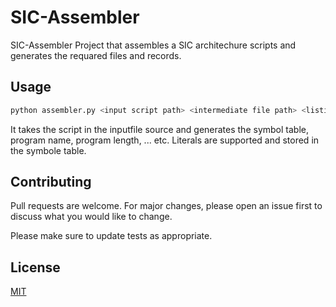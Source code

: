 # SIC-Assembler

SIC-Assembler Project that assembles a SIC architechure scripts and generates the requared files and records.
## Usage

```bash
python assembler.py <input script path> <intermediate file path> <listing file path> <object file path>
```

It takes the script in the inputfile source and generates the symbol table, program name, program length, ... etc.
Literals are supported and stored in the symbole table.

## Contributing
Pull requests are welcome. For major changes, please open an issue first to discuss what you would like to change.

Please make sure to update tests as appropriate.


## License

[MIT](https://choosealicense.com/licenses/mit/)

